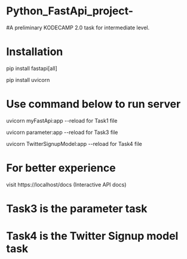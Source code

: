 # Python_FastApi_project-
#A preliminary KODECAMP 2.0 task for intermediate level.

# Installation
pip install fastapi[all]

pip install uvicorn

# Use command below to run server
uvicorn myFastApi:app --reload for Task1 file

uvicorn parameter:app --reload for Task3 file

uvicorn TwitterSignupModel:app --reload for Task4 file 

# For better experience
visit https://localhost/docs
(Interactive API docs)


# Task3 is the parameter task

# Task4 is the Twitter Signup model task 
